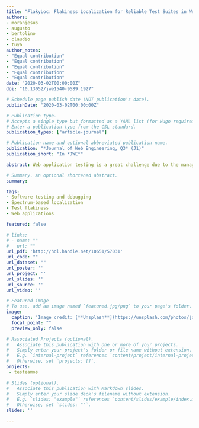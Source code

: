 ```yaml
---
title: "FlakyLoc: Flakiness Localization for Reliable Test Suites in Web Applications"
authors:
- moranjesus
- augusto
- bertolino
- claudio
- tuya
author_notes:
- "Equal contribution"
- "Equal contribution"
- "Equal contribution"
- "Equal contribution"
- "Equal contribution"
date: "2020-03-02T00:00:00Z"
doi: "10.13052/jwe1540-9589.1927"

# Schedule page publish date (NOT publication's date).
publishDate: "2020-03-02T00:00:00Z"

# Publication type.
# Accepts a single type but formatted as a YAML list (for Hugo requirements).
# Enter a publication type from the CSL standard.
publication_types: ["article-journal"]

# Publication name and optional abbreviated publication name.
publication: "*Journal of Web Engineering, Q3* (J1)"
publication_short: "In *JWE*"

abstract: Web application testing is a great challenge due to the management of complex asynchronous communications, the concurrency between the clients-servers, and the heterogeneity of resources employed. It is difficult to ensure that a test case is re-running in the same conditions because it can be executed in undesirable ways according to several environmental factors that are not easy to fine-grain control such as network bottlenecks, memory issues or screen resolution. These environmental factors can cause flakiness, which occurs when the same test case sometimes obtains one test outcome and other times another outcome in the same application due to the execution of environmental factors. The tester usually stops relying on flaky test cases because their outcome varies during the re-executions. To fix and reduce the flakiness it is very important to locate and understand which environmental factors cause the flakiness. This paper is focused on the localization of the root cause of flakiness in web applications based on the characterization of the different environmental factors that are not controlled during testing. The root cause of flakiness is located by means of spectrum-based localization techniques that analyse the test execution under different combinations of the environmental factors that can trigger the flakiness. This technique is evaluated with an educational web platform called FullTeaching. As a result, our technique was able to locate automatically the root cause of flakiness and provide enough information to both understand it and fix it.

# Summary. An optional shortened abstract.
summary: 

tags:
- Software testing and debugging
- Spectrum-based localization
- Test flakiness 
- Web applications

featured: false

# links:
# - name: ""
#   url: ""
url_pdf: 'http://hdl.handle.net/10651/57031'
url_code: ""
url_dataset: ""
url_poster: ''
url_project: ''
url_slides: ''
url_source: ''
url_video: ''

# Featured image
# To use, add an image named `featured.jpg/png` to your page's folder. 
image:
  caption: 'Image credit: [**Unsplash**](https://unsplash.com/photos/jdD8gXaTZsc)'
  focal_point: ""
  preview_only: false

# Associated Projects (optional).
#   Associate this publication with one or more of your projects.
#   Simply enter your project's folder or file name without extension.
#   E.g. `internal-project` references `content/project/internal-project/index.md`.
#   Otherwise, set `projects: []`.
projects: 
 - testeamos

# Slides (optional).
#   Associate this publication with Markdown slides.
#   Simply enter your slide deck's filename without extension.
#   E.g. `slides: "example"` references `content/slides/example/index.md`.
#   Otherwise, set `slides: ""`.
slides: ''

---
```




